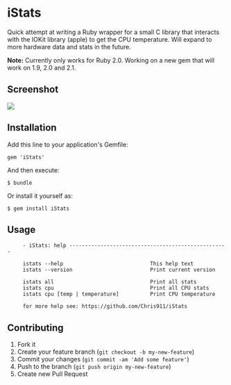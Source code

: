 iStats
======

Quick attempt at writing a Ruby wrapper for a small C library that interacts with the IOKit library (apple) to get the CPU temperature. Will expand to more hardware data and stats in the future. 

__Note:__ Currently only works for Ruby 2.0. Working on a new gem that will work on 1.9, 2.0 and 2.1.

## Screenshot
![](http://i.imgur.com/ht2NZCL.gif)

## Installation

Add this line to your application's Gemfile:

    gem 'iStats'

And then execute:

    $ bundle

Or install it yourself as:

    $ gem install iStats

## Usage

```
     - iStats: help ---------------------------------------------------

     istats --help                            This help text
     istats --version                         Print current version

     istats all                               Print all stats
     istats cpu                               Print all CPU stats
     istats cpu [temp | temperature]          Print CPU temperature

     for more help see: https://github.com/Chris911/iStats
```

## Contributing

1. Fork it
2. Create your feature branch (`git checkout -b my-new-feature`)
3. Commit your changes (`git commit -am 'Add some feature'`)
4. Push to the branch (`git push origin my-new-feature`)
5. Create new Pull Request
